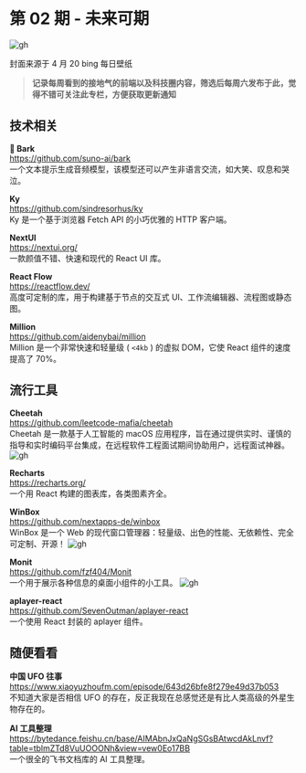 # 第 02 期 - 未来可期
![gh](https://cdn.yct.ee/gh/BarryYangi/ObsStaticData@main/obsidian/1682135626000ieohr5.jpg)

封面来源于 4 月 20 bing 每日壁纸

>**记录每周看到的接地气的前端以及科技圈内容，筛选后每周六发布于此，觉得不错可关注此专栏，方便获取更新通知**

## 技术相关
**🐶 Bark** \
https://github.com/suno-ai/bark \
一个文本提示生成音频模型，该模型还可以产生非语言交流，如大笑、叹息和哭泣。

**Ky** \
https://github.com/sindresorhus/ky \
Ky 是一个基于浏览器 Fetch API 的小巧优雅的 HTTP 客户端。

**NextUI** \
https://nextui.org/ \
一款颜值不错、快速和现代的 React UI 库。

**React Flow** \
https://reactflow.dev/ \
高度可定制的库，用于构建基于节点的交互式 UI、工作流编辑器、流程图或静态图。

**Million** \
https://github.com/aidenybai/million \
Million 是一个非常快速和轻量级 ( `<4kb` ) 的虚拟 DOM，它使 React 组件的速度提高了 70%。


## 流行工具
**Cheetah** \
https://github.com/leetcode-mafia/cheetah \
Cheetah 是一款基于人工智能的 macOS 应用程序，旨在通过提供实时、谨慎的指导和实时编码平台集成，在远程软件工程面试期间协助用户，远程面试神器。
![gh](https://cdn.yct.ee/gh/BarryYangi/ObsStaticData@main/obsidian/1682149932000ez9g9e.jpg)


**Recharts** \
https://recharts.org/ \
一个用 React 构建的图表库，各类图素齐全。

**WinBox** \
https://github.com/nextapps-de/winbox \
WinBox 是一个 Web 的现代窗口管理器：轻量级、出色的性能、无依赖性、完全可定制、开源！
![gh](https://cdn.yct.ee/gh/BarryYangi/ObsStaticData@main/obsidian/1682150714000eduxmt.png)


**Monit** \
https://github.com/fzf404/Monit \
一个用于展示各种信息的桌面小组件的小工具。
![gh](https://cdn.yct.ee/gh/BarryYangi/ObsStaticData@main/obsidian/1682151003000gjx8dc.webp)


**aplayer-react** \
https://github.com/SevenOutman/aplayer-react \
一个使用 React 封装的 aplayer 组件。

## 随便看看
**中国 UFO 往事** \
https://www.xiaoyuzhoufm.com/episode/643d26bfe8f279e49d37b053 \
不知道大家是否相信 UFO 的存在，反正我现在总感觉还是有比人类高级的外星生物存在的。

**AI 工具整理** \
https://bytedance.feishu.cn/base/AIMAbnJxQaNgSGsBAtwcdAkLnvf?table=tblmZTd8VuUOOONh&view=vew0Eo17BB \
一个很全的飞书文档库的 AI 工具整理。
